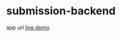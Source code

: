 # submission-backend
app url [live demo](https://link-url-here.orghttps://infinite-reaches-50901.herokuapp.com/)